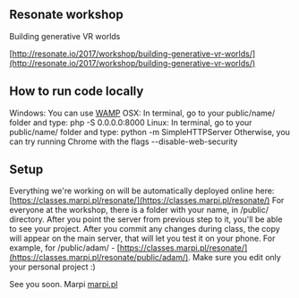 ## Resonate workshop
Building generative VR worlds

[http://resonate.io/2017/workshop/building-generative-vr-worlds/](http://resonate.io/2017/workshop/building-generative-vr-worlds/)

How to run code locally
-------

Windows: You can use [WAMP](http://www.wampserver.com/en/)
OSX: In terminal, go to your public/name/ folder and type: php -S 0.0.0.0:8000
Linux: In terminal, go to your public/name/ folder and type: python -m SimpleHTTPServer
Otherwise, you can try running Chrome with the flags --disable-web-security

Setup
-------

Everything we're working on will be automatically deployed online here: [https://classes.marpi.pl/resonate/](https://classes.marpi.pl/resonate/)
For everyone at the workshop, there is a folder with your name, in /public/ directory. After you point the server from previous step to it, you'll be able to see your project. After you commit any changes during class, the copy will appear on the main server, that will let you test it on your phone. For example, for /public/adam/ - [https://classes.marpi.pl/resonate/](https://classes.marpi.pl/resonate/public/adam/). Make sure you edit only your personal project :)

See you soon.
Marpi
[marpi.pl](https://marpi.pl)